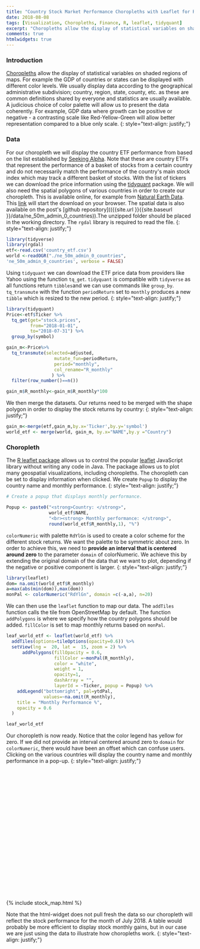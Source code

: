```yaml
---
title: "Country Stock Market Performance Choropleths with Leaflet for R"
date: 2018-08-08
tags: [Visualization, Choropleths, Finance, R, leaflet, tidyquant]
excerpt: "Choropleths allow the display of statistical variables on shaded regions of maps. For example the GDP of countries or states can be displayed with different color levels. We usually display data according to the geographical administrative subdivision; country, region, state, county, etc. as these are common definitions shared by everyone and statistics are usually available. A judicious choice of color palette will allow us to present the data coherently. For example, GDP data where growth can be positive or negative - a contrasting scale like Red-Yellow-Green will allow better representation compared to a blue only scale. "
comments: true
htmlwidgets: true
---
```

### Introduction
[Choropleths](https://en.wikipedia.org/wiki/Choropleth_map) allow the display of statistical variables on shaded regions of maps. For example the GDP of countries or states can be displayed with different color levels. We usually display data according to the geographical administrative subdivision; country, region, state, county, etc. as these are common definitions shared by everyone and statistics are usually available. A judicious choice of color palette will allow us to present the data coherently. For example, GDP data where growth can be positive or negative - a contrasting scale like Red-Yellow-Green will allow better representation compared to a blue only scale.
{: style="text-align: justify;"}

### Data
For our choropleth we will display the country ETF performance from based on the list established by [Seeking Alpha](https://seekingalpha.com/etfs-and-funds/etf-tables/countries). Note that these are country ETFs that represent the performance of a basket of stocks from a certain country and do not necessarily match the performance of the country's main stock index which may track a different basket of stocks. With the list of tickers we can download the price information using the [tidyquant](https://github.com/business-science/tidyquant) package. We will also need the spatial polygons of various countries in order to create our choropleth. This is available online, for example from [Natural Earth Data](http//www.naturalearthdata.com). This [link]((http://www.naturalearthdata.com/http//www.naturalearthdata.com/download/50m/cultural/ne_50m_admin_0_countries.zip)) will start the download on your browser. The spatial data is also available on the post's [github repository](({{site.url }}{{site.baseurl }}/data/ne_50m_admin_0_countries)).The unzipped folder should be placed in the working directory. The `rgdal` library is required to read the file.
{: style="text-align: justify;"}

```r
library(tidyverse)
library(rgdal)
etf<-read.csv('country_etf.csv')
world <-readOGR("./ne_50m_admin_0_countries",
'ne_50m_admin_0_countries', verbose = FALSE)
```
Using `tidyquant` we can download the ETF price data from providers like Yahoo using the function `tq_get`. `tidyquant` is compatible with `tidyverse` as all functions return `tibbles`and we can use commands like `group_by`. `tq_transmute` with the function `periodReturn` set to `monthly` produces a new `tibble` which is resized to the new period.
{: style="text-align: justify;"}


```r
library(tidyquant)
Price<-etf$Ticker %>%
  tq_get(get="stock.prices",
         from="2018-01-01",
         to="2018-07-31") %>%
  group_by(symbol)

gain_m<-Price%>%
  tq_transmute(selected=adjusted,
                  mutate_fun=periodReturn,
                  period="monthly",
                  col_rename="R_monthly"
                 ) %>%
  filter(row_number()==n())

gain_m$R_monthly<-gain_m$R_monthly*100
```
We then merge the datasets. Our returns need to be merged with the shape polygon in order to display the stock returns by country:
{: style="text-align: justify;"}

```r
gain_m<-merge(etf,gain_m,by.x='Ticker',by.y='symbol')
world_etf <- merge(world, gain_m, by.x="NAME",by.y ="Country")
```
### Choropleth
The [R leaflet package](https://rstudio.github.io/leaflet/) allows us to control the popular [leaflet](https://leafletjs.com/) JavaScript library without writing any code in Java. The package allows us to plot many geospatial visualizations, including choropleths. The choropleth can be set to display information when clicked. We create `Popup` to display the country name and monthly performance.
{: style="text-align: justify;"}

```r
# Create a popup that displays monthly performance.

Popup <- paste0("<strong>Country: </strong>",
                world_etf$NAME,
                "<br><strong> Monthly performance: </strong>",
                round(world_etf$R_monthly,1), "%")
```
`colorNumeric` with palette `RdYlGn` is used to create a color scheme for the different stock returns. We want the palette to be symmetric about zero. In order to achieve this, we need to **provide an interval that is centered around zero** to the parameter `domain` of colorNumeric. We achieve this by extending the original domain of the data that we want to plot, depending if the negative or positive component is larger.
{: style="text-align: justify;"}

```r
library(leaflet)
dom= na.omit(world_etf$R_monthly)
a=max(abs(min(dom)),max(dom))
monPal <- colorNumeric("RdYlGn", domain =c(-a,a), n=20)
```
We can then use the `leaflet` function to map our data. The `addTiles` function calls the tile from OpenStreetMap by default. The function `addPolygons` is where we specify how the country polygons should be added. `fillColor` is set to map monthly returns based on `monPal`.

```r
leaf_world_etf <- leaflet(world_etf) %>%
  addTiles(options=tileOptions(opacity=0.6)) %>%
  setView(lng =  20, lat =  15, zoom = 2) %>%
      addPolygons(fillOpacity = 0.6,
                  fillColor =~monPal(R_monthly),
                  color = "white",
                  weight = 1,
                  opacity=1,
                  dashArray = "",
                  layerId = ~Ticker, popup = Popup) %>%
    addLegend("bottomright", pal=ytdPal,
              values=~na.omit(R_monthly),
    title = "Monthly Performance %",
    opacity = 0.6
  )

leaf_world_etf
```
Our choropleth is now ready. Notice that the color legend has yellow for zero. If we did not provide an interval centered around zero to `domain` for `colorNumeric`, there would have been an offset which can confuse users. Clicking on the various countries will display the country name and monthly performance in a pop-up.
{: style="text-align: justify;"}

<div id="htmlwidget-8117a5c62e2a5a621f7e" style="width:650px;height:350px;" class="leaflet html-widget"></div>
{% include stock_map.html %}

Note that the html-widget does not pull fresh the data so our choropleth will reflect the stock performance for the month of July 2018. A table would probably be more efficient to display stock monthly gains, but in our case we are just using the data to illustrate how choropleths work.
{: style="text-align: justify;"}
